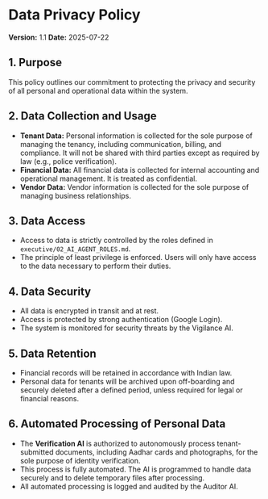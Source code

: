 # Data Privacy Policy

**Version:** 1.1
**Date:** 2025-07-22

## 1. Purpose

This policy outlines our commitment to protecting the privacy and security of all personal and operational data within the system.

## 2. Data Collection and Usage

- **Tenant Data:** Personal information is collected for the sole purpose of managing the tenancy, including communication, billing, and compliance. It will not be shared with third parties except as required by law (e.g., police verification).
- **Financial Data:** All financial data is collected for internal accounting and operational management. It is treated as confidential.
- **Vendor Data:** Vendor information is collected for the sole purpose of managing business relationships.

## 3. Data Access

- Access to data is strictly controlled by the roles defined in `executive/02_AI_AGENT_ROLES.md`.
- The principle of least privilege is enforced. Users will only have access to the data necessary to perform their duties.

## 4. Data Security

- All data is encrypted in transit and at rest.
- Access is protected by strong authentication (Google Login).
- The system is monitored for security threats by the Vigilance AI.

## 5. Data Retention

- Financial records will be retained in accordance with Indian law.
- Personal data for tenants will be archived upon off-boarding and securely deleted after a defined period, unless required for legal or financial reasons.

## 6. Automated Processing of Personal Data

- The **Verification AI** is authorized to autonomously process tenant-submitted documents, including Aadhar cards and photographs, for the sole purpose of identity verification.
- This process is fully automated. The AI is programmed to handle data securely and to delete temporary files after processing.
- All automated processing is logged and audited by the Auditor AI.